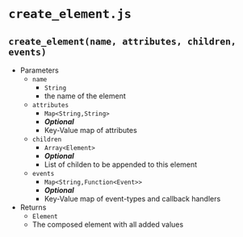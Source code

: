 # `create_element.js`

## `create_element(name, attributes, children, events)`
- Parameters
    - `name`
        - `String`
        - the name of the element
    - `attributes`
        - `Map<String,String>`
        - ***Optional***
        - Key-Value map of attributes
    - `children`
        - `Array<Element>`
        - ***Optional***
        - List of childen to be appended to this element
    - `events`
        - `Map<String,Function<Event>>`
        - ***Optional***
        - Key-Value map of event-types and callback handlers
- Returns
    - `Element`
    - The composed element with all added values

